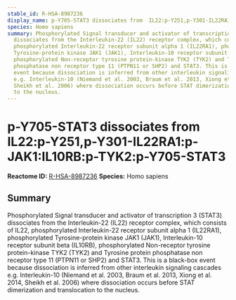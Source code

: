 ```yaml
---
stable_id: R-HSA-8987236
display_name: p-Y705-STAT3 dissociates from  IL22:p-Y251,p-Y301-IL22RA1:p-JAK1:IL10RB:p-TYK2:p-Y705-STAT3
species: Homo sapiens
summary: Phosphorylated Signal transducer and activator of transcription 3 (STAT3)
  dissociates from the Interleukin-22 (IL22) receptor complex, which consists of IL22,
  phosphorylated Interleukin-22 receptor subunit alpha 1 (IL22RA1), phosphorylated
  Tyrosine-protein kinase JAK1 (JAK1), Interleukin-10 receptor subunit beta (IL10RB),
  phosphorylated Non-receptor tyrosine protein-kinase TYK2 (TYK2) and Tyrosine protein
  phosphatase non receptor type 11 (PTPN11 or SHP2) and STAT3. This is a black-box
  event because dissociation is inferred from other interleukin signaling cascades
  e.g. Interleukin-10 (Niemand et al. 2003, Braum et al. 2013, Xiong et al. 2014,
  Sheikh et al. 2006) where dissociation occurs before STAT dimerization and translocation
  to the nucleus.
---
```


# p-Y705-STAT3 dissociates from  IL22:p-Y251,p-Y301-IL22RA1:p-JAK1:IL10RB:p-TYK2:p-Y705-STAT3
**Reactome ID:** [R-HSA-8987236](https://reactome.org/content/detail/R-HSA-8987236)
**Species:** Homo sapiens

## Summary

Phosphorylated Signal transducer and activator of transcription 3 (STAT3) dissociates from the Interleukin-22 (IL22) receptor complex, which consists of IL22, phosphorylated Interleukin-22 receptor subunit alpha 1 (IL22RA1), phosphorylated Tyrosine-protein kinase JAK1 (JAK1), Interleukin-10 receptor subunit beta (IL10RB), phosphorylated Non-receptor tyrosine protein-kinase TYK2 (TYK2) and Tyrosine protein phosphatase non receptor type 11 (PTPN11 or SHP2) and STAT3. This is a black-box event because dissociation is inferred from other interleukin signaling cascades e.g. Interleukin-10 (Niemand et al. 2003, Braum et al. 2013, Xiong et al. 2014, Sheikh et al. 2006) where dissociation occurs before STAT dimerization and translocation to the nucleus.
